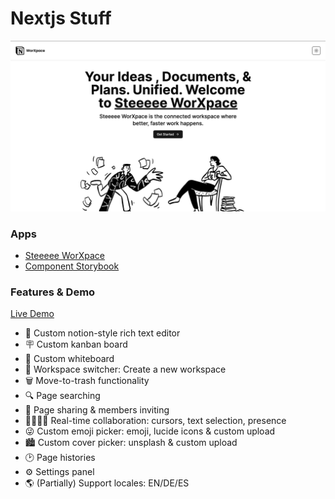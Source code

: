 # Nextjs Stuff

[![](./docs/img/landing.png)](https://storybook.steeeee0223.vercel.app/iframe.html?globals=&args=&id=playground--playground)

### Apps

- [Steeeee WorXpace](https://worxpace.steeeee0223.vercel.app/)
- [Component Storybook](https://storybook.steeeee0223.vercel.app/)

### Features & Demo

[Live Demo](https://storybook.steeeee0223.vercel.app/iframe.html?globals=&args=&id=playground--playground)

- 🤑 Custom notion-style rich text editor
- 🪧 Custom kanban board
- 💅 Custom whiteboard
- 🚀 Workspace switcher: Create a new workspace
- 🗑️ Move-to-trash functionality
- 🔍 Page searching
- 🔗 Page sharing & members inviting
- 👨‍👨‍👧‍👦 Real-time collaboration: cursors, text selection, presence
- 😜 Custom emoji picker: emoji, lucide icons & custom upload
- 🏙️ Custom cover picker: unsplash & custom upload
- 🕑 Page histories
- ⚙️ Settings panel
- 🌎 (Partially) Support locales: EN/DE/ES
